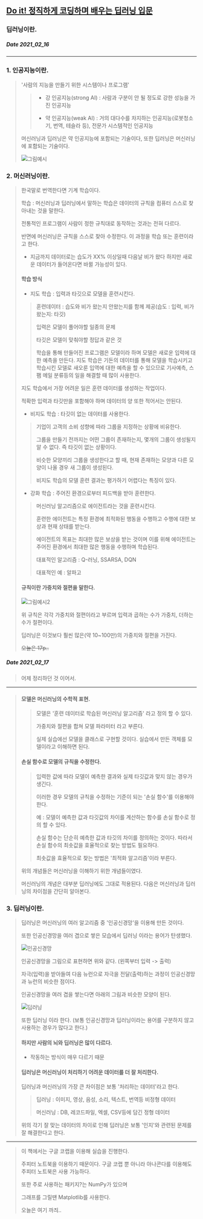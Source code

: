 ## [Do it! 정직하게 코딩하며 배우는 딥러닝 입문](https://play.google.com/store/books/details?id=fsGyDwAAQBAJ&pcampaignid=books_web_aboutlink)
### 딥러닝이란.
##### Date 2021_02_16
---
### 1. 인공지능이란.
> '사람의 지능을 만들기 위한 시스템이나 프로그램'
>> - 강 인공지능(strong AI) : 사람과 구분이 안 될 정도로 강한 성능을 가진 인공지능
>>
>> - 약 인공지능(weak AI) : 거의 대다수를 차지하는 인공지능(로봇청소기, 번역, 테슬라 등), 전문가 시스템적인 인공지능
>
> 머신러닝과 딥러닝은 약 인공지능에 포함되는 기술이다, 또한 딥러닝은 머신러닝에 포함되는 기술이다.
>
> ![그림예시](../image/01/deep_01_1.png)
>
### 2. 머신러닝이란.
> 한국말로 번역한다면 기계 학습이다.
>
> 학습 : 머신러닝과 딥러닝에서 말하는 학습은 데이터의 규칙을 컴퓨터 스스로 찾아내는 것을 말한다.
>
> 전통적인 프로그램이 사람이 정한 규칙대로 동작하는 것과는 전혀 다르다.
>
> 반면에 머신러닝은 규칙을 스스로 찾아 수정한다. 이 과정을 학습 또는 훈련이라고 한다.
>
> - 지금까지 데이터로는 습도가 XX% 이상일때 다음날 비가 왔다 하지만 새로운 데이터가 들어온다면 바뀔 가능성이 있다.
>
> #### 학습 방식
> - 지도 학습 : 입력과 타깃으로 모델을 훈련시킨다.
>> 훈련데이터 : 습도와 비가 왔는지 안왔는지를 함께 제공(습도 : 입력, 비가 왔는지: 타깃)
>>
>> 입력은 모델이 풀어야할 일종의 문제
>>
>> 타깃은 모델이 맞춰야할 정답과 같은 것
>>
>> 학습을 통해 만들어진 프로그램은 모델이라 하며 모델은 새로운 입력에 대한 예측을 만든다.
> 지도 학습은 기돈의 데이터를 통해 모델을 학습시키고 학습시킨 모델로 새오룬 입역에 대한 예측을 할 수 있으므로 기사예측, 스팸 메일 분류등의 일을 해결할 때 많이 사용한다.
>
> 지도 학습에서 가장 어려운 일은 훈련 데이터를 생성하는 작업이다.
>
> 적확한 입력과 타깃만을 포함해야 하며 데이터의 양 또한 적어서는 안된다.
>
> - 비지도 학습 : 타깃이 없는 데이터를 사용한다.
>> 기업이 고객의 소비 성향에 따라 그룹을 지정하는 상황에 비유한다.
>>
>> 그룹을 만들기 전까지는 어떤 그룹이 존재하는지, 몇개의 그룹이 생성될지 알 수 없다. 즉 타깃이 없는 상황이다.
>>
>> 비슷한 모양끼리 그룹을 생성한다고 할 때, 현재 존재하는 모양과 다른 모양이 나올 경우 새 그룹이 생성된다.
>>
>> 비지도 학습의 모델 훈련 결과는 평가하기 어렵다는 특징이 있다.
>
> - 강화 학습 : 주어진 환경으로부터 피드백을 받아 훈련한다.
>> 머신러닝 알고리즘으로 에이전트라는 것을 훈련시킨다.
>>
>> 훈련한 에이전트는 특정 환경에 최적화된 행동을 수행하고 수행에 대한 보상과 현재 상태를 받는다.
>>
>> 에이전트의 목표는 최대한 많은 보상을 받는 것이며 이를 위해 에이전트는 주어진 환경에서 최대한 많은 행동을 수행하며 학습된다.
>>
>> 대표적인 알고리즘 : Q-러닝, SSARSA, DQN
>>
>> 대표적인 예 : 알파고
>
> #### 규칙이란 가중치와 절편을 말한다.
> ![그림예시2](../image/01/deep_01_2.png)
> 
> 위 규칙은 각각 가중치와 절편이라고 부르며 입력과 곱하는 수가 가중치, 더하는 수가 절편이다.
>
> 딥러닝은 이것보다 훨씬 많은(약 10~100만)의 가중치와 절편을 가진다.
>
> ~~오늘은 17p..~~
##### Date 2021_02_17
> 어제 정리하던 것 이어서.
---
> #### 모델은 머신러닝의 수학적 표현.
>> 모델은 '훈련 데이터로 학습된 머신러닝 알고리즘' 라고 정의 할 수 있다.
>> 
>> 가중치와 절편을 합쳐 모델 파라미터 라고 부른다.
>> 
>> 실제 실습에선 모델을 클래스로 구현할 것이다. 실습에서 만든 객체를 모델이라고 이해하면 된다.
>
> #### 손실 함수로 모델의 규칙을 수정한다.
>> 입력한 값에 따라 모델이 예측한 결과와 실제 타깃값과 맞지 않는 경우가 생긴다.
>>
>> 이러한 경우 모델의 규칙을 수정하는 기준이 되는 '손실 함수'를 이용해야한다.
>> 
>> 예 : 모델이 예측한 값과 타깃값의 차이를 계산하는 함수를 손실 함수로 정의 할 수 있다.
>> 
>> 손실 함수는 단순히 예측한 값과 타깃의 차이를 정의하는 것이다. 따라서 손실 함수의 최솟값을 효율적으로 찾는 방법도 필요하다.
>> 
>> 최솟값을 효율적으로 찾는 방법은 '최적화 알고리즘'이라 부른다.
>> 
> 위의 개념들은 머신러닝을 이해하기 위한 개념들이였다.
> 
> 머신러닝의 개념은 대부분 딥러닝에도 그대로 적용된다. 다음은 머신러닝과 딥러닝의 차이점을 간단히 알아본다.
> 
### 3. 딥러닝이란.
> 딥러닝은 머신러닝의 여러 알고리즘 중 '인공신경망'을 이용해 만든 것이다.
> 
> 또한 인공신경망을 여러 겹으로 쌓은 모습에서 딥러닝 이라는 용어가 탄생했다.
> 
> ![인공신경망](../image/01/deep_01_3.png)
> 
> 인공신경망을 그림으로 표현하면 위와 같다. (왼쪽부터 입력 -> 출력)
> 
> 자극(입력)을 받아들여 다음 뉴런으로 자극을 전달(출력)하는 과정이 인공신경망과 뉴런의 비슷한 점이다.
> 
> 인공신경망을 여러 겹을 쌓는다면 아래의 그림과 비슷한 모양이 된다.
> 
> ![딥러닝](../image/01/deep_01_4.png)
> 
> 또한 딥러닝 이라 한다. (보통 인공신경망과 딥러닝이라는 용어를 구분하지 않고 사용하는 경우가 많다고 한다.)
> 
> #### 하지만 사람의 뇌와 딥러닝은 많이 다르다.
> - 작동하는 방식이 매우 다르기 때문
>
> #### 딥러닝은 머신러닝이 처리하기 어려운 데이터를 더 잘 처리한다.
> 딥러닝과 머신러닝의 가장 큰 차이점은 보통 '처리하는 데이터'라고 한다.
>> 딥러닝 : 이미지, 영상, 음성, 소리, 텍스트, 번역등 비정형 데이터
>> 
>> 머신러닝 : DB, 레코드파일, 엑셀, CSV등에 담긴 정형 데이터
>
> 위의 각기 잘 맞는 데이터의 차이로 인해 딥러닝은 보통 '인지'와 관련된 문제를 잘 해결한다고 한다.
>
---
> 이 책에서는 구글 코랩을 이용해 실습을 진행한다.
> 
> 주피터 노트북을 이용하기 때문이다. 구글 코랩 뿐 아니라 아나콘다를 이용해도 주피터 노트북은 사용 가능하다.
> 
> 또한 주로 사용하는 패키지?는 NumPy가 있으며
> 
> 그래프를 그릴땐 Matplotlib를 사용한다.
> 
> 오늘은 여기 까즤..
